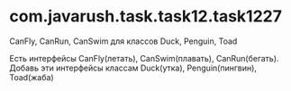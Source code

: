 # com.javarush.task.task12.task1227
CanFly, CanRun, CanSwim для классов Duck, Penguin, Toad

Есть интерфейсы CanFly(летать), CanSwim(плавать), CanRun(бегать).
Добавь эти интерфейсы классам Duck(утка), Penguin(пингвин), Toad(жаба)
